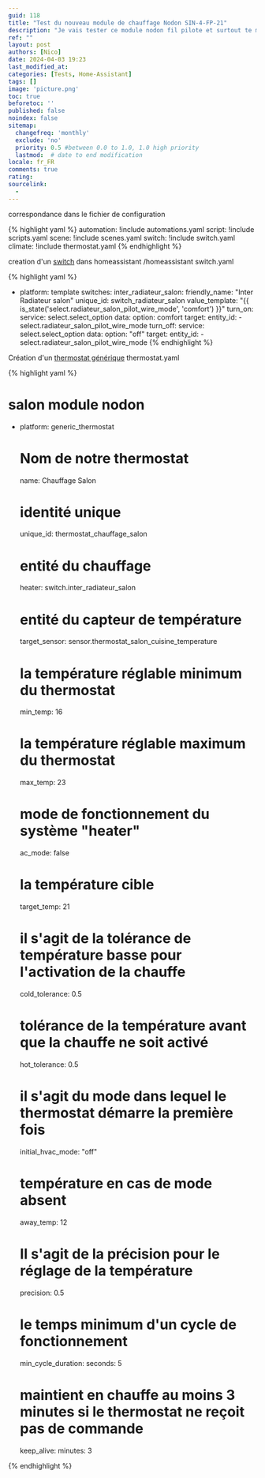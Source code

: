 ```yaml
---
guid: 118
title: "Test du nouveau module de chauffage Nodon SIN-4-FP-21"
description: "Je vais tester ce module nodon fil pilote et surtout te montrer comment l'intégrer et le contrôler dans home assistant avec l'interface thermostat"
ref: ""
layout: post
authors: [Nico]
date: 2024-04-03 19:23
last_modified_at: 
categories: [Tests, Home-Assistant]
tags: []
image: 'picture.png'
toc: true
beforetoc: ''
published: false
noindex: false
sitemap:
  changefreq: 'monthly'
  exclude: 'no'
  priority: 0.5 #between 0.0 to 1.0, 1.0 high priority
  lastmod:  # date to end modification
locale: fr_FR
comments: true
rating:  
sourcelink:
  - 
---
```


correspondance dans le fichier de configuration

{% highlight yaml %}
automation: !include automations.yaml
script: !include scripts.yaml
scene: !include scenes.yaml
switch: !include switch.yaml
climate: !include thermostat.yaml
{% endhighlight %}

creation d'un [switch](https://www.home-assistant.io/integrations/switch/) dans homeassistant
/homeassistant switch.yaml

{% highlight yaml %}
- platform: template
  switches:
    inter_radiateur_salon:
      friendly_name: "Inter Radiateur salon"
      unique_id: switch_radiateur_salon
      value_template: "{{ is_state('select.radiateur_salon_pilot_wire_mode', 'comfort') }}"
      turn_on:
          service: select.select_option
          data:
              option: comfort
          target:
              entity_id: 
                  - select.radiateur_salon_pilot_wire_mode
      turn_off:
          service: select.select_option
          data:
              option: "off"
          target:
              entity_id: 
                  - select.radiateur_salon_pilot_wire_mode
{% endhighlight %}

Création d'un [thermostat générique](https://www.home-assistant.io/integrations/generic_thermostat/) thermostat.yaml

{% highlight yaml %}

# salon module nodon

- platform: generic_thermostat
  # Nom de notre thermostat
  name: Chauffage Salon
  # identité unique
  unique_id: thermostat_chauffage_salon
  # entité du chauffage
  heater: switch.inter_radiateur_salon
  # entité du capteur de température
  target_sensor: sensor.thermostat_salon_cuisine_temperature
  # la température réglable minimum du thermostat
  min_temp: 16
  # la température réglable maximum du thermostat
  max_temp: 23
  # mode de fonctionnement du système "heater"
  ac_mode: false
  # la température cible
  target_temp: 21
  # il s'agit de la tolérance de température basse pour l'activation de la chauffe
  cold_tolerance: 0.5
  # tolérance de la température avant que la chauffe ne soit activé
  hot_tolerance: 0.5
  # il s'agit du mode dans lequel le thermostat démarre la première fois
  initial_hvac_mode: "off"
  # température en cas de mode absent
  away_temp: 12
  # Il s'agit de la précision pour le réglage de la température
  precision: 0.5
  # le temps minimum d'un cycle de fonctionnement
  min_cycle_duration:
    seconds: 5
  # maintient en chauffe au moins 3 minutes si le thermostat ne reçoit pas de commande
  keep_alive:
    minutes: 3

{% endhighlight %}